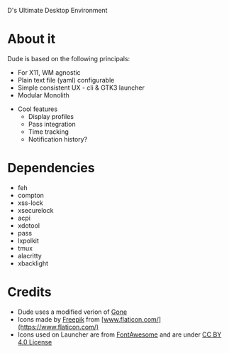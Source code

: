 D's Ultimate Desktop Environment

# About it

Dude is based on the following principals:

* For X11, WM agnostic
* Plain text file (yaml) configurable
* Simple consistent UX - cli & GTK3 launcher
* Modular Monolith
- Cool features
  - Display profiles
  - Pass integration
  - Time tracking
  - Notification history?

# Dependencies
- feh
- compton
- xss-lock
- xsecurelock
- acpi
- xdotool
- pass
- lxpolkit
- tmux
- alacritty
- xbacklight

# Credits
- Dude uses a modified verion of [Gone](https://github.com/dim13/gone)
- Icons made by [Freepik](https://www.flaticon.com/authors/freepik) from [www.flaticon.com/](https://www.flaticon.com/)
- Icons used on Launcher are from [FontAwesome](https://fontawesome.com/license/free) and are under [CC BY 4.0 License](https://creativecommons.org/licenses/by/4.0/)
